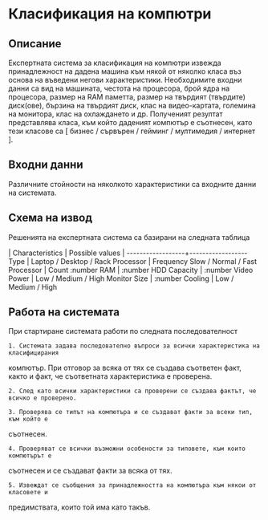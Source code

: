 Класификация на компютри
===

Описание
---

Експертната система за класификация на компютри извежда принадлежност на
дадена машина към някой от няколко класа въз основа на въведени негови характеристики.
Необходимите входни данни са вид на машината, честота на процесора, брой ядра на процесора,
размер на RAM паметта, размер на твърдият (твърдите) диск(ове), бързина на твърдият диск,
клас на видео-картата, големина на монитора, клас на охлаждането и др.
Полученият резултат представлява класа, към който даденият компютър е съотнесен,
като тези класове са [ бизнес / сървърен / гейминг / мултимедия / интернет ].

Входни данни
---
Различните стойности на няколкото характеристики са входните данни на системата.

Схема на извод
---
Решенията на експертната система са базирани на следната таблица

| Characteristics | Possible values |
------------------+------------------
Type | Laptop / Desktop / Rack
Processor | Frequency Slow / Normal / Fast
Processor | Count :number
RAM | :number
HDD Capacity | :number
Video Power | Low / Medium / High
Monitor Size | :number
Cooling | Low / Medium / High

Работа на системата
---

При стартиране системата работи по следната последователност

	1. Системата задава последователно въпроси за всички характеристика на класифицирания
компютър. При отговор за всяка от тях се създава съответен факт, както и факт, че
съответната характеристика е проверена.

	2. След като всички характеристики са проверени се създава фактът, че всичко е проверено.

	3. Проверява се типът на компютъра и се създават факти за всеки тип, към който е
съотнесен.

	4. Проверяват се всички възможни особености за типовете, към които компютърът е
съотнесен и се създават факти за всяка от тях.

	5. Извеждат се съобщения за принадлежността на компютъра към някои от класовете и
предимствата, които той има като такъв.


